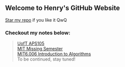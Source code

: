 ## Welcome to Henry's GitHub Website
[Star my repo](https://github.com/Henry8192/notes) if you like it QwQ

### Checkout my notes below:
> [UofT APS105](https://github.com/Henry8192/notes/blob/main/notes.md)  
> [MIT Missing Semester](https://github.com/Henry8192/notes/blob/main/missingSemester.md)  
> [MIT6.006 Introduction to Algorithms](https://www.youtube.com/watch?v=dQw4w9WgXcQ)  
> To be continued, stay tuned!
